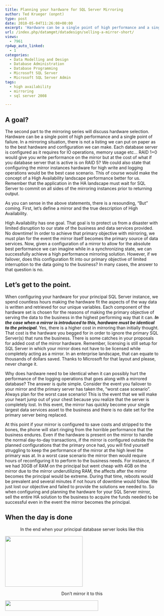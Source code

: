 ```yaml
---
title: Planning your hardware for SQL Server Mirroring
author: Ted Krueger (onpnt)
type: post
date: 2010-05-04T11:26:08+00:00
excerpt: 'Hardware can be a single point of high performance and a single point of failure.  In a mirroring situation, there is not a listing we can put on paper as to the best hardware and configuration we can make.  Each database server is configured as it requires for IO operations, memory usage etc…  RAID 1+0 would give you write performance on the mirror but at the cost of what if you database server that is active is on RAID 5?'
url: /index.php/datamgmt/datadesign/selling-a-mirror-short/
views:
  - 7961
rp4wp_auto_linked:
  - 1
categories:
  - Data Modelling and Design
  - Database Administration
  - Database Programming
  - Microsoft SQL Server
  - Microsoft SQL Server Admin
tags:
  - high availability
  - mirroring
  - sql server 2008

---
```

## A goal?

The second part to the mirroring series will discuss hardware selection. Hardware can be a single point of high performance and a single point of failure. In a mirroring situation, there is not a listing we can put on paper as to the best hardware and configuration we can make. Each database server is configured as it requires for IO operations, memory usage etc… RAID 1+0 would give you write performance on the mirror but at the cost of what if you database server that is active is on RAID 5? We could also state that configuring the mirror instances hardware for high write and logging operations would be the best case scenario. This of course would make the concept of a High Availability landscape performance better for us. Remember that the application in the HA landscape must wait for SQL Server to commit on all sides of the mirroring instances prior to returning output. 

As you can sense in the above statements, there is a resounding, “But” coming. First, let’s define a mirror and the true description of High Availability. 

High Availability has one goal. That goal is to protect us from a disaster with limited disruption to our state of the business and data services provided. No downtime! In order to achieve that primary objective with mirroring, we must plan for the event the mirror itself becomes the primary source of data services. Now, given a configuration of a mirror to allow for the absolute best performance we can imagine while in a synchronizing state, we can successfully achieve a high performance mirroring solution. However, if we failover, does this configuration fit into our primary objective of limited interruption to the data going to the business? In many cases, the answer to that question is no. 

## Let’s get to the point.

When configuring your hardware for your principal SQL Server instance, we spend countless hours making the hardware fit the aspects of the way data is written and retrieved for our unique variables. Each component of the hardware set is chosen for the reasons of making the primary objective of serving the data to the business in the highest performing way that it can. **_In the case when a mirror is introduced to this, hardware must be identical to the principal_**. Yes, there is a higher cost in mirroring than initially thought. That cost is the hardware you begged for in order to ignore the primary SQL Server(s) that runs the business. There is some catches in your proposals for added cost of the mirror hardware. Remember, licensing is still setup for SQL Server in which your mirror does not have to be licensed while completely acting as a mirror. In an enterprise landscape, that can equate to thousands of dollars saved. Thanks to Microsoft for that layout and please, never change it. 

Why does hardware need to be identical when it can possibly hurt the performance of the logging operations that goes along with a mirrored database? The answer is quite simple. Consider the event you failover to your mirror and the primary server has taken the, “worst case scenario”. Always plan for the worst case scenario! This is the event that we will make your heart jump out of your chest because you realize that the server is completely lost. In this event, the mirror has quickly become your single largest data services asset to the business and there is no date set for the primary server being replaced. 

At this point if your mirror is configured to save costs and stripped to the bones, the phone will start ringing from the horrible performance that the business endures. Even if the hardware is present on the mirror to handle the normal day-to-day transactions, if the mirror is configured outside the planned configurations that the primary once had, you will find yourself struggling to keep the performance of the mirror at the high level the primary was at. In a worst case scenario the mirror then would require hours of reconfiguring it to perform to the business needs. For instance, if we had 30GB of RAM on the principal but went cheap with 4GB on the mirror due to the mirror underutilizing RAM, the affects after the mirror becomes the principal would be extreme. During that time, reboots would be prevalent and several minutes if not hours of downtime would follow. We just lost our objective and failed to provide the solutions we needed to. So when configuring and planning the hardware for your SQL Server mirror, sell the entire HA solution to the business to acquire the funds needed to be successful even in the event the mirror becomes the principal. 

## When the day is done



<p align="center">
  In the end when your principal database server looks like this
</p>

<div class="image_block">
  <img src="/wp-content/uploads/blogs/DataMgmt/hardware_1.gif" alt="" title="" width="254" height="166" />
</div>



<p align="center">
  Don’t mirror it to this
</p>

<div class="image_block">
  <img src="/wp-content/uploads/blogs/DataMgmt/hardware_2.gif" alt="" title="" width="305" height="34" />
</div>
